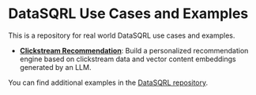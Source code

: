 # DataSQRL Use Cases and Examples

This is a repository for real world DataSQRL use cases and examples.

* **[Clickstream Recommendation](clickstream-recommendation/)**: Build a personalized recommendation engine based on clickstream data and vector content embeddings generated by an LLM.

You can find additional examples in the [DataSQRL repository](https://github.com/DataSQRL/sqrl).
